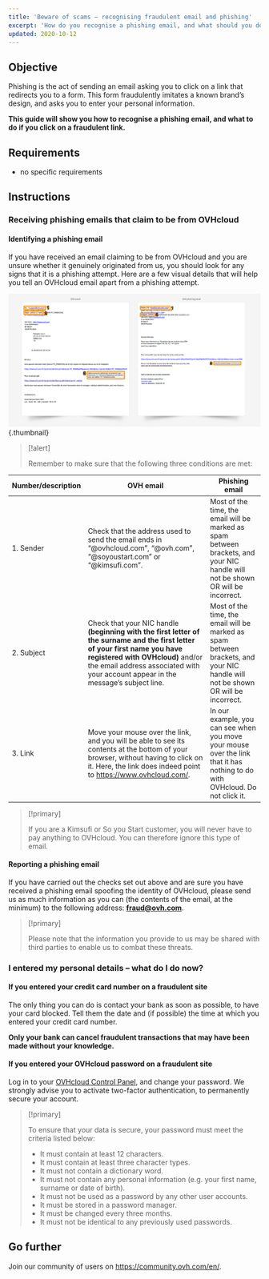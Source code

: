 ```yaml
---
title: 'Beware of scams – recognising fraudulent email and phishing'
excerpt: 'How do you recognise a phishing email, and what should you do if you click on a fraudulent link?'
updated: 2020-10-12
---
```



## Objective

Phishing is the act of sending an email asking you to click on a link that redirects you to a form. This form fraudulently imitates a known brand’s design, and asks you to enter your personal information.

**This guide will show you how to recognise a phishing email, and what to do if you click on a fraudulent link.**


## Requirements

- no specific requirements


## Instructions

### Receiving phishing emails that claim to be from OVHcloud

#### Identifying a phishing email

If you have received an email claiming to be from OVHcloud and you are unsure whether it genuinely originated from us, you should look for any signs that it is a phishing attempt. Here are a few visual details that will help you tell an OVHcloud email apart from a phishing attempt.

![Telling the difference between an OVH email and a phishing email.](images/phishing_email.png){.thumbnail}

> [!alert]
> 
> Remember to make sure that the following three conditions are met:
> 

|Number/description|OVH email|Phishing email|
|---|---|---|
|1. Sender|Check that the address used to send the email ends in “@ovhcloud.com”, “@ovh.com”, “@soyoustart.com” or “@kimsufi.com”.|Most of the time, the email will be marked as spam between brackets, and your NIC handle will not be shown OR will be incorrect.|
|2. Subject|Check that your NIC handle **(beginning with the first letter of the surname and the first letter of your first name you have registered with OVHcloud)** and/or the email address associated with your account appear in the message’s subject line.|Most of the time, the email will be marked as spam between brackets, and your NIC handle will not be shown OR will be incorrect.|
|3. Link|Move your mouse over the link, and you will be able to see its contents at the bottom of your browser, without having to click on it. Here, the link does indeed point to https://www.ovhcloud.com/.| In our example, you can see when you move your mouse over the link that it has nothing to do with OVHcloud. Do not click it.|


> [!primary]
> 
> If you are a Kimsufi or So you Start customer, you will never have to pay anything to OVHcloud. You can therefore ignore this type of email.
> 

#### Reporting a phishing email


If you have carried out the checks set out above and are sure you have received a phishing email spoofing the identity of OVHcloud, please send us as much information as you can (the contents of the email, at the minimum) to the following address: **<fraud@ovh.com>**.

> [!primary]
> 
> Please note that the information you provide to us may be shared with third parties to enable us to combat these threats.
> 

### I entered my personal details – what do I do now?

#### If you entered your credit card number on a fraudulent site

The only thing you can do is contact your bank as soon as possible, to have your card blocked. Tell them the date and (if possible) the time at which you entered your credit card number.

**Only your bank can cancel fraudulent transactions that may have been made without your knowledge.**


#### If you entered your OVHcloud password on a fraudulent site

Log in to your [OVHcloud Control Panel](https://ca.ovh.com/auth/?action=gotomanager&from=https://www.ovh.com/asia/&ovhSubsidiary=asia), and change your password. We strongly advise you to activate two-factor authentication, to permanently secure your account.

> [!primary]
>
> To ensure that your data is secure, your password must meet the criteria listed below:
>
> - It must contain at least 12 characters.
> - It must contain at least three character types.
> - It must not contain a dictionary word.
> - It must not contain any personal information (e.g. your first name, surname or date of birth).
> - It must not be used as a password by any other user accounts.
> - It must be stored in a password manager.
> - It must be changed every three months.
> - It must not be identical to any previously used passwords.
>


## Go further

Join our community of users on <https://community.ovh.com/en/>.
